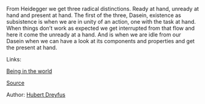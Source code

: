 From Heidegger we get three radical distinctions. Ready at hand, unready at hand and present at hand. The first of the three, Dasein, existence as subsistence is when we are in unity of an action, one with the task at hand. When things don’t work as expected we get interrupted from that flow and here it come the unready at a hand. And is when we are idle from our Dasein when we can have a look at its components and properties and get the present at hand. 

Links:

[Being in the world](being_in_the_world.md)


[Source](https://youtu.be/KR1TJERFzp0?t=812)

Author: [Hubert Dreyfus](authors/hubert_dreyfus.md)